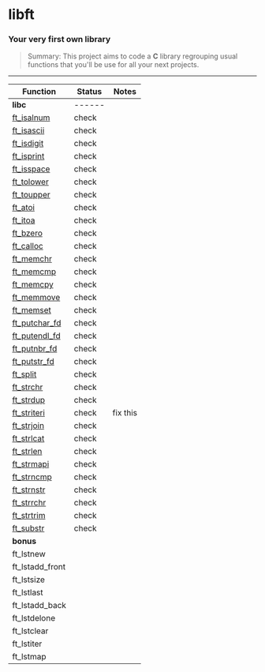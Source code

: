 # libft

### Your very first own library

>Summary: This project aims to code a **C** library regrouping usual functions that you'll be use for all your next projects.

---

| Function      | Status    | Notes		|
|---------------|-----------|-----------|
| **libc**    | ------	|
| [ft_isalnum](https://github.com/TeriyakisaurusRex/42School/blob/master/libft/srcs/ft_isalnum.c)       | check     |
| [ft_isascii](https://github.com/TeriyakisaurusRex/42School/blob/master/libft/srcs/ft_isascii.c)       | check     |
| [ft_isdigit](https://github.com/TeriyakisaurusRex/42School/blob/master/libft/srcs/ft_isdigit.c)       | check     |
| [ft_isprint](https://github.com/TeriyakisaurusRex/42School/blob/master/libft/srcs/ft_isprint.c)       | check     |
| [ft_isspace](https://github.com/TeriyakisaurusRex/42School/blob/master/libft/srcs/ft_isspace.c)       | check     |
| [ft_tolower](https://github.com/TeriyakisaurusRex/42School/blob/master/libft/srcs/ft_tolower.c)       | check     |
| [ft_toupper](https://github.com/TeriyakisaurusRex/42School/blob/master/libft/srcs/ft_toupper.c)       | check     |
| [ft_atoi](https://github.com/TeriyakisaurusRex/42School/blob/master/libft/srcs/ft_atoi.c)             | check     | 
| [ft_itoa](https://github.com/TeriyakisaurusRex/42School/blob/master/libft/srcs/ft_itoa.c)             | check     | 
| [ft_bzero](https://github.com/TeriyakisaurusRex/42School/blob/master/libft/srcs/ft_bzero.c)           | check     |
| [ft_calloc](https://github.com/TeriyakisaurusRex/42School/blob/master/libft/srcs/ft_calloc.c)         | check     |
| [ft_memchr](https://github.com/TeriyakisaurusRex/42School/blob/master/libft/srcs/ft_memchr.c)         | check     |
| [ft_memcmp](https://github.com/TeriyakisaurusRex/42School/blob/master/libft/srcs/ft_memcmp.c)         | check     |
| [ft_memcpy](https://github.com/TeriyakisaurusRex/42School/blob/master/libft/srcs/ft_memcpy.c)         | check     |
| [ft_memmove](https://github.com/TeriyakisaurusRex/42School/blob/master/libft/srcs/ft_memmove.c)       | check     |
| [ft_memset](https://github.com/TeriyakisaurusRex/42School/blob/master/libft/srcs/ft_memset.c)         | check     |
| [ft_putchar_fd](https://github.com/TeriyakisaurusRex/42School/blob/master/libft/srcs/ft_putchar_fd.c) | check     |
| [ft_putendl_fd](https://github.com/TeriyakisaurusRex/42School/blob/master/libft/srcs/ft_putendl_fd.c) | check     |
| [ft_putnbr_fd](https://github.com/TeriyakisaurusRex/42School/blob/master/libft/srcs/ft_putnbr_fd.c)   | check     |
| [ft_putstr_fd](https://github.com/TeriyakisaurusRex/42School/blob/master/libft/srcs/ft_putstr_fd.c)   | check     |
| [ft_split](https://github.com/TeriyakisaurusRex/42School/blob/master/libft/srcs/ft_split.c)           | check     | 
| [ft_strchr](https://github.com/TeriyakisaurusRex/42School/blob/master/libft/srcs/ft_strchr.c)         | check     | 
| [ft_strdup](https://github.com/TeriyakisaurusRex/42School/blob/master/libft/srcs/ft_strdup.c)         | check     |
| [ft_striteri](https://github.com/TeriyakisaurusRex/42School/blob/master/libft/srcs/ft_striteri.c)     | check     | fix this
| [ft_strjoin](https://github.com/TeriyakisaurusRex/42School/blob/master/libft/srcs/ft_strjoin.c)       | check     |
| [ft_strlcat](https://github.com/TeriyakisaurusRex/42School/blob/master/libft/srcs/ft_strlcat.c)       | check     |
| [ft_strlen](https://github.com/TeriyakisaurusRex/42School/blob/master/libft/srcs/ft_strlen.c)         | check     |
| [ft_strmapi](https://github.com/TeriyakisaurusRex/42School/blob/master/libft/srcs/ft_strmapi.c)       | check     |
| [ft_strncmp](https://github.com/TeriyakisaurusRex/42School/blob/master/libft/srcs/ft_strncmp.c)       | check     |
| [ft_strnstr](https://github.com/TeriyakisaurusRex/42School/blob/master/libft/srcs/ft_strnstr.c)       | check     |
| [ft_strrchr](https://github.com/TeriyakisaurusRex/42School/blob/master/libft/srcs/ft_strrchr.c)       | check     |
| [ft_strtrim](https://github.com/TeriyakisaurusRex/42School/blob/master/libft/srcs/ft_strtrim.c)       | check     |
| [ft_substr](https://github.com/TeriyakisaurusRex/42School/blob/master/libft/srcs/ft_substr.c)         | check     |
| **bonus**     |
| ft_lstnew       | 
| ft_lstadd_front |
| ft_lstsize      |
| ft_lstlast      |
| ft_lstadd_back  |
| ft_lstdelone    |
| ft_lstclear     |
| ft_lstiter      |
| ft_lstmap       |
